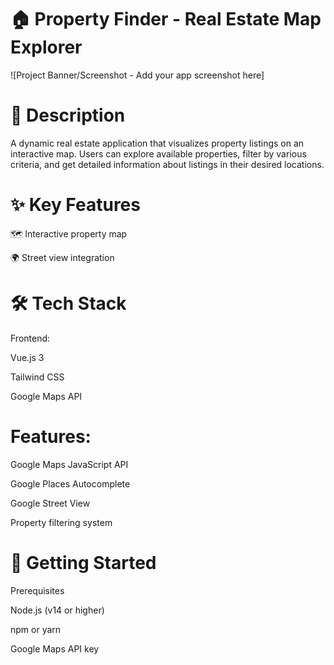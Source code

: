 # 🏠 Property Finder - Real Estate Map Explorer
![Project Banner/Screenshot - Add your app screenshot here]

# 📝 Description

A dynamic real estate application that visualizes property listings on an interactive map. Users can explore available properties, filter by various criteria, and get detailed information about listings in their desired locations.


# ✨ Key Features

🗺️ Interactive property map



🌍 Street view integration 



# 🛠️ Tech Stack

Frontend:

Vue.js 3

Tailwind CSS

Google Maps API


# Features:

Google Maps JavaScript API

Google Places Autocomplete

Google Street View

Property filtering system

# 🚀 Getting Started

Prerequisites

Node.js (v14 or higher)

npm or yarn

Google Maps API key
